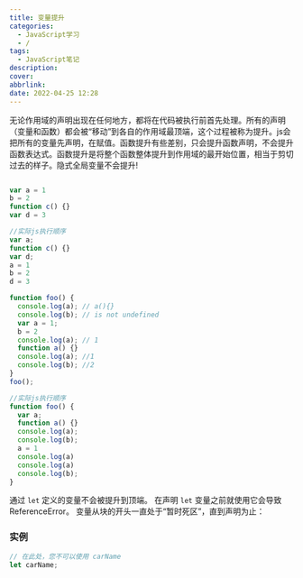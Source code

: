 ```yaml
---
title: 变量提升
categories:
  - JavaScript学习
  - /
tags:
  - JavaScript笔记
description: 
cover: 
abbrlink: 
date: 2022-04-25 12:28
---
```


无论作用域的声明出现在任何地方，都将在代码被执行前首先处理。所有的声明（变量和函数）都会被“移动”到各自的作用域最顶端，这个过程被称为提升。js会把所有的变量先声明，在赋值。函数提升有些差别，只会提升函数声明，不会提升函数表达式。函数提升是将整个函数整体提升到作用域的最开始位置，相当于剪切过去的样子。隐式全局变量不会提升!

```js

var a = 1
b = 2
function c() {}
var d = 3

//实际js执行顺序
var a;
function c() {}
var d;
a = 1
b = 2
d = 3

```

```js
function foo() {
  console.log(a); // a(){}
  console.log(b); // is not undefined
  var a = 1;
  b = 2
  console.log(a); // 1
  function a() {}
  console.log(a); //1
  console.log(b); //2
}
foo();

//实际js执行顺序
function foo() {
  var a;
  function a() {}
  console.log(a);
  console.log(b);
  a = 1
  console.log(a)
  console.log(a)
  console.log(b);
}

```

通过 `let` 定义的变量不会被提升到顶端。
在声明 `let` 变量之前就使用它会导致 ReferenceError。
变量从块的开头一直处于“暂时死区”，直到声明为止：
### 实例
```js
// 在此处，您不可以使用 carName
let carName;
```